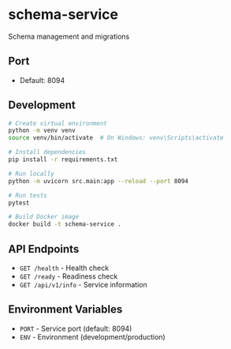 # schema-service

Schema management and migrations

## Port
- Default: 8094

## Development

```bash
# Create virtual environment
python -m venv venv
source venv/bin/activate  # On Windows: venv\Scripts\activate

# Install dependencies
pip install -r requirements.txt

# Run locally
python -m uvicorn src.main:app --reload --port 8094

# Run tests
pytest

# Build Docker image
docker build -t schema-service .
```

## API Endpoints

- `GET /health` - Health check
- `GET /ready` - Readiness check
- `GET /api/v1/info` - Service information

## Environment Variables

- `PORT` - Service port (default: 8094)
- `ENV` - Environment (development/production)
